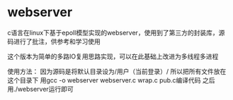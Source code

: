 # webserver
c语言在linux下基于epoll模型实现的webserver，使用到了第三方的封装库，源码进行了批注，供参考和学习使用

这个版本为简单的多路IO复用思路实现，可以在此基础上改进为多线程多进程

使用方法：
因为源码是将默认目录设为/用户（当前登录）/
所以把所有文件放在这个目录下
用gcc -o webserver webserver.c wrap.c pub.c编译代码
之后用./webserver运行即可
